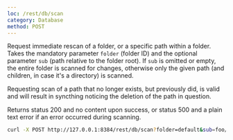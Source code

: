 ```yaml
---
loc: /rest/db/scan
category: Database
method: POST
---
```


Request immediate rescan of a folder, or a specific path within a folder. Takes the mandatory parameter `folder` (folder ID) and the optional parameter `sub` (path relative to the folder root). If `sub` is omitted or empty, the entire folder is scanned for changes, otherwise only the given path (and children, in case it's a directory) is scanned.

Requesting scan of a path that no longer exists, but previously did, is valid and will result in syncthing noticing the deletion of the path in question.

Returns status 200 and no content upon success, or status 500 and a plain text error if an error occurred during scanning.

```bash
curl -X POST http://127.0.0.1:8384/rest/db/scan?folder=default&sub=foo/bar
```

